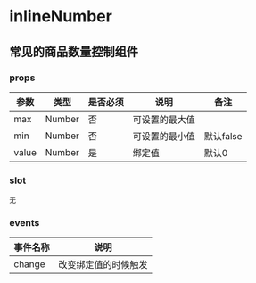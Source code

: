 # inlineNumber

## 常见的商品数量控制组件

### props

|参数|类型|是否必须|说明|备注|
|---|---|---|---|---|
|max|Number|否|可设置的最大值||
|min|Number|否|可设置的最小值|默认false|
|value|Number|是|绑定值|默认0|


### slot

``无``

### events

|事件名称|说明|
|-------|---|
|change|改变绑定值的时候触发|
